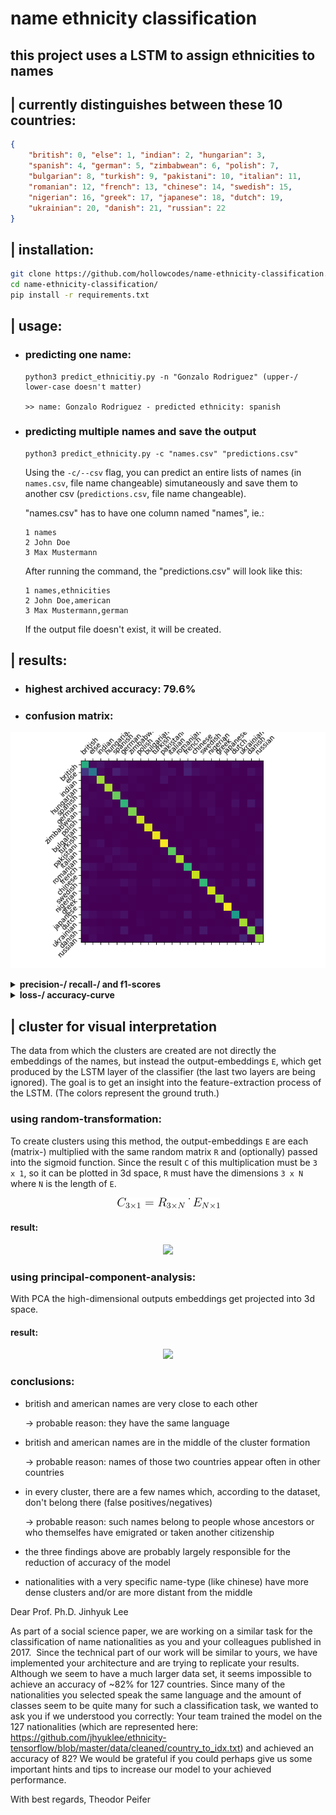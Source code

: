 # name ethnicity classification

## this project uses a LSTM to assign ethnicities to names

## | currently distinguishes between these 10 countries:
```json
{
    "british": 0, "else": 1, "indian": 2, "hungarian": 3,
    "spanish": 4, "german": 5, "zimbabwean": 6, "polish": 7, 
    "bulgarian": 8, "turkish": 9, "pakistani": 10, "italian": 11,
    "romanian": 12, "french": 13, "chinese": 14, "swedish": 15,
    "nigerian": 16, "greek": 17, "japanese": 18, "dutch": 19,
    "ukrainian": 20, "danish": 21, "russian": 22
}
```

## | installation:
```bash
git clone https://github.com/hollowcodes/name-ethnicity-classification.git
cd name-ethnicity-classification/
pip install -r requirements.txt
```

## | usage:
 - ### predicting one name:
    ```
    python3 predict_ethnicitiy.py -n "Gonzalo Rodriguez" (upper-/ lower-case doesn't matter)

    >> name: Gonzalo Rodriguez - predicted ethnicity: spanish
    ```

 - ### predicting multiple names and save the output
    ```
    python3 predict_ethnicity.py -c "names.csv" "predictions.csv"
    ```

    Using the ```-c/--csv``` flag, you can predict an entire lists of names (in ```names.csv```, file name changeable) simutaneously and save them to another csv (```predictions.csv```, file name changeable).

    "names.csv" has to have one column named "names", ie.:
    ```csv
    1 names
    2 John Doe
    3 Max Mustermann
    ```

    After running the command, the "predictions.csv" will look like this:
    ```csv
    1 names,ethnicities
    2 John Doe,american
    3 Max Mustermann,german
    ```

    If the output file doesn't exist, it will be created.



## | results:

 - ### highest archived accuracy: 79.6%
 - ### confusion matrix:

![confusion_matrix](readme_images/confusion_matrix_more.png)

<details>
<summary><b>precision-/ recall-/ and f1-scores</b></summary>

![scores](readme_images/scores_more.png)

</details>

<details>
<summary><b>loss-/ accuracy-curve</b></summary>

![history](readme_images/history_more.png)

</details>
   
    
## | cluster for visual interpretation
The data from which the clusters are created are not directly the embeddings of the names, but instead the output-embeddings ```E```, which get produced by the LSTM layer of the classifier (the last two layers are being ignored). The goal is to get an insight into the feature-extraction process of the LSTM.
(The colors represent the ground truth.)

### using random-transformation:
To create clusters using this method, the output-embeddings ```E``` are each (matrix-) multiplied with the same random matrix ```R``` and (optionally) passed into the sigmoid function.
Since the result ```C``` of this multiplication must be ```3 x 1```, so it can be plotted in 3d space, ```R``` must have the dimensions ```3 x N``` where ```N``` is the length of ```E```.


<p align="center"> 
<img src="readme_images/rand_trans.png">
</p>

#### result:
<p align="center"> 
<img src="readme_images/rt_rotation.gif">
</p>

### using principal-component-analysis:
With PCA the high-dimensional outputs embeddings get projected into 3d space.

#### result:
<p align="center"> 
<img src="readme_images/pca_rotation.gif">
</p>

### conclusions:
- british and american names are very close to each other
  
    -> probable reason: they have the same language
- british and american names are in the middle of the cluster formation
  
    -> probable reason: names of those two countries appear often in other countries

- in every cluster, there are a few names which, according to the dataset, don't belong there (false positives/negatives)
  
    -> probable reason: such names belong to people whose ancestors or who themselfes have emigrated or taken another citizenship

- the three findings above are probably largely responsible for the reduction of accuracy of the model

- nationalities with a very specific name-type (like chinese) have more dense clusters and/or are more distant from the middle











Dear Prof. Ph.D. Jinhyuk Lee

As part of a social science paper, we are working on a similar task for the classification of name nationalities as you and your colleagues published in 2017. 
Since the technical part of our work will be similar to yours, we have implemented your architecture and are trying to replicate your results. Although we seem to have a much larger data set, it seems impossible to achieve an accuracy of ~82% for 127 countries. Since many of the nationalities you selected speak the same language and the amount of classes seem to be quite many for such a classification task, we wanted to ask you if we understood you correctly: Your team trained the model on the 127 nationalities (which are represented here: https://github.com/jhyuklee/ethnicity-tensorflow/blob/master/data/cleaned/country_to_idx.txt) and achieved an accuracy of 82? We would be grateful if you could perhaps give us some important hints and tips to increase our model to your achieved performance.

With best regards,
Theodor Peifer
